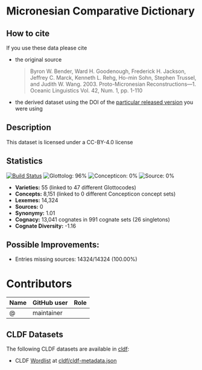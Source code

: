 # Micronesian Comparative Dictionary

## How to cite

If you use these data please cite
- the original source
  > Byron W. Bender, Ward H. Goodenough, Frederick H. Jackson, Jeffrey C. Marck, Kenneth L. Rehg, Ho-min Sohn, Stephen Trussel, and Judith W. Wang. 2003. Proto-Micronesian Reconstructions—1. Oceanic Linguistics Vol. 42, Num. 1, pp. 1-110
- the derived dataset using the DOI of the [particular released version](../../releases/) you were using

## Description


This dataset is licensed under a CC-BY-4.0 license

## Statistics


[![Build Status](https://travis-ci.org/lexibank/mcd.svg?branch=master)](https://travis-ci.org/lexibank/mcd)
![Glottolog: 96%](https://img.shields.io/badge/Glottolog-96%25-green.svg "Glottolog: 96%")
![Concepticon: 0%](https://img.shields.io/badge/Concepticon-0%25-red.svg "Concepticon: 0%")
![Source: 0%](https://img.shields.io/badge/Source-0%25-red.svg "Source: 0%")

- **Varieties:** 55 (linked to 47 different Glottocodes)
- **Concepts:** 8,151 (linked to 0 different Concepticon concept sets)
- **Lexemes:** 14,324
- **Sources:** 0
- **Synonymy:** 1.01
- **Cognacy:** 13,041 cognates in 991 cognate sets (26 singletons)
- **Cognate Diversity:** -1.16

## Possible Improvements:



- Entries missing sources: 14324/14324 (100.00%)

# Contributors

Name | GitHub user | Role
--- | --- | ---
 | @ | maintainer




## CLDF Datasets

The following CLDF datasets are available in [cldf](cldf):

- CLDF [Wordlist](https://github.com/cldf/cldf/tree/master/modules/Wordlist) at [cldf/cldf-metadata.json](cldf/cldf-metadata.json)